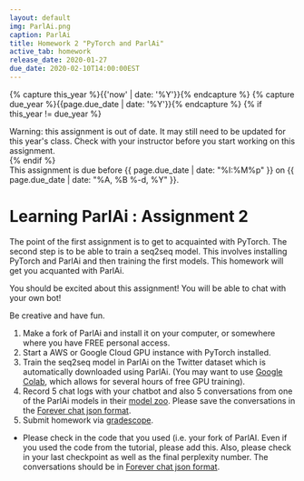 ```yaml
---
layout: default
img: ParlAi.png
caption: ParlAi
title: Homework 2 "PyTorch and ParlAi"
active_tab: homework
release_date: 2020-01-27
due_date: 2020-02-10T14:00:00EST
---
```


<!-- Check whether the assignment is up to date -->
{% capture this_year %}{{'now' | date: '%Y'}}{% endcapture %}
{% capture due_year %}{{page.due_date | date: '%Y'}}{% endcapture %}
{% if this_year != due_year %} 
<div class="alert alert-danger">
Warning: this assignment is out of date.  It may still need to be updated for this year's class.  Check with your instructor before you start working on this assignment.
</div>
{% endif %}
<!-- End of check whether the assignment is up to date -->

<div class="alert alert-info">
This assignment is due before {{ page.due_date | date: "%I:%M%p" }} on {{ page.due_date | date: "%A, %B %-d, %Y" }}.
</div>


Learning ParlAi  <span class="text-muted">: Assignment 2</span> 
=============================================================

The point of the first assignment is to get to acquainted with PyTorch. The second step is to be able to train a seq2seq model. This involves installing PyTorch and ParlAi and then training the first models. This homework will get you acquanted with ParlAi.

You should be excited about this assignment! You will be able to chat with your own bot!

Be creative and have fun.
 

1. Make a fork of ParlAi and install it on your computer, or somewhere where you have FREE personal access.
2. Start a AWS or Google Cloud GPU instance with PyTorch installed.
3. Train the seq2seq model in ParlAi on the Twitter dataset which is automatically downloaded using ParlAi. (You may want to use [Google Colab](https://colab.research.google.com/), which allows for several hours of free GPU training). 
5. Record 5 chat logs with your chatbot and also 5 conversations from one of the ParlAi models in their [model zoo](https://www.parl.ai/docs/zoo.html). Please save the conversations in the [Forever chat json format](https://github.com/jkeen/forever-chat-format).
6. Submit homework via [gradescope](https://www.gradescope.com/courses/85654).

* Please check in the code that you used (i.e. your fork of ParlAI. Even if you used the code from the tutorial, please add this. Also, please check in your last checkpoint as well as the final perplexity number. The conversations should be in [Forever chat json format](https://github.com/jkeen/forever-chat-format).

